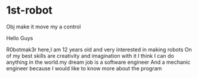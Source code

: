 # 1st-robot
Obj make it move my a control

Hello Guys

R0botmak3r here,I am 12 years old and very interested in making robots
On of my best skills are creativity and imagination with it I think
I can do anything in the world.my dream job is a software engineer
And a mechanic engineer because I would like to know more about the program
